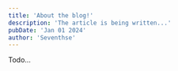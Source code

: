 ```yaml
---
title: 'About the blog!'
description: 'The article is being written...'
pubDate: 'Jan 01 2024'
author: 'Seventhse'
---
```


Todo...